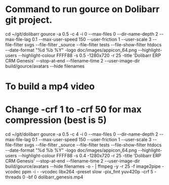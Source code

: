 # Command to run gource on Dolibarr git project.

cd ~/git/dolibarr gource -a 0.5 -c 4 -i 0 --max-files 0 --dir-name-depth 2 --max-file-lag 0.1 --max-user-speed 150
--user-friction 1 --user-scale 3 --file-filter svgs --file-filter _source --file-filter tests --file-show-filter htdocs
--date-format "%d %b %Y" -logo doc/images/appicon_64.png --highlight-users --highlight-colour FFFF88 -s 0.5 -1280x720 -r
25 -title 'Dolibarr ERP CRM Genesis' --stop-at-end --filename-time 2 --user-image-dir build/gource/avatars --hide
filenames

# To build a mp4 video

# Change -crf 1 to -crf 50 for max compression (best is 5)

cd ~/git/dolibarr gource -a 0.5 -c 4 -i 0 --max-files 0 --dir-name-depth 2 --max-file-lag 0.1 --max-user-speed 150
--user-friction 1 --user-scale 3 --file-filter svgs --file-filter _source --file-filter tests --file-show-filter htdocs
--date-format "%d %b %Y" -logo doc/images/appicon_64.png --highlight-users --highlight-colour FFFF88 -s 0.4 -1280x720 -r
25 -title 'Dolibarr ERP CRM Genesis' --stop-at-end --filename-time 2 --user-image-dir build/gource/avatars --hide
filenames -o - | ffmpeg -y -r 25 -f image2pipe -vcodec ppm -i - -vcodec libx264 -preset slow -pix_fmt yuv420p -crf 5
-threads 0 -bf 0 dolibarr_genesis.mp4 
